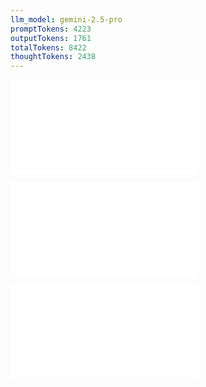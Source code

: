 ```yaml
---
llm_model: gemini-2.5-pro
promptTokens: 4223
outputTokens: 1761
totalTokens: 8422
thoughtTokens: 2438
---
```


![@](steps/prompt.45252c0c.md)

![@](steps/Concept%20State.c2c7b560.md)

![@](steps/response.0819ce66.md)